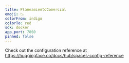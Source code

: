 ```yaml
---
title: PlaneamientoComercial
emoji: 📉
colorFrom: indigo
colorTo: red
sdk: docker
app_port: 7860
pinned: false
---
```


Check out the configuration reference at https://huggingface.co/docs/hub/spaces-config-reference
